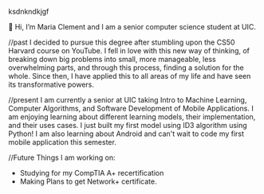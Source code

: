 ksdnkndkjgf


👋 Hi, I’m Maria Clement and I am a senior computer science student at UIC. 

//past
I decided to pursue this degree after stumbling upon the CS50 Harvard course on YouTube. I fell in love with this new way of thinking, of breaking down big problems into small, more manageable, less overwhelming parts, and through this process, finding a solution for the whole. Since then, I have applied this to all areas of my life and have seen its transformative powers. 

//present
I am currently a senior at UIC taking Intro to Machine Learning, Computer Algorithms, and Software Development of Mobile Applications. I am enjoying learning about different learning models, their implementation, and their uses cases. I just built my first model using ID3 algorithm using Python! I am also learning about Android and can't wait to code my first mobile application this semester. 

//Future
Things I am working on:
- Studying for my CompTIA A+ recertification
- Making Plans to get Network+ certificate.

<!---
mclem6/mclem6 is a ✨ special ✨ repository because its `README.md` (this file) appears on your GitHub profile.
You can click the Preview link to take a look at your changes.
--->

